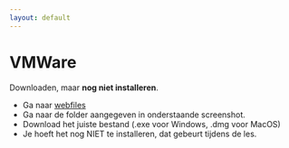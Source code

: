 ```yaml
---
layout: default
---
```

# VMWare

Downloaden, maar **nog niet installeren**.

* Ga naar [webfiles](https://webfiles.ucll.be)
* Ga naar de folder aangegeven in onderstaande screenshot.
* Download het juiste bestand (.exe voor Windows, .dmg voor MacOS)
* Je hoeft het nog NIET te installeren, dat gebeurt tijdens de les.
